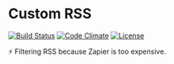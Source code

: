 # Custom RSS

[![Build Status](https://travis-ci.org/hlfcoding/custom-rss.svg?branch=master)](https://travis-ci.org/hlfcoding/custom-rss)
[![Code Climate](https://codeclimate.com/github/hlfcoding/custom-rss/badges/gpa.svg)](https://codeclimate.com/github/hlfcoding/custom-rss)
[![License](https://img.shields.io/cocoapods/l/HLFMapViewController.svg?style=flat)](http://cocoapods.org/pods/HLFMapViewController)


:zap: Filtering RSS because Zapier is too expensive.
